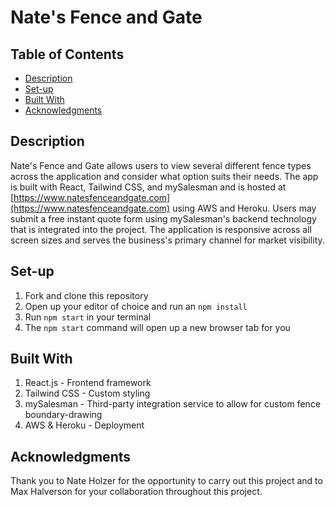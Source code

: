# Nate's Fence and Gate

## Table of Contents
- [Description](#Description)
- [Set-up](#Set-up)
- [Built With](#Built-With)
- [Acknowledgments](#Acknowledgments)

## Description
Nate's Fence and Gate allows users to view several different fence types across the application and consider what option suits their needs. The app is built with React, Tailwind CSS, and mySalesman and is hosted at [https://www.natesfenceandgate.com](https://www.natesfenceandgate.com) using AWS and Heroku. Users may submit a free instant quote form using mySalesman's backend technology that is integrated into the project. The application is responsive across all screen sizes and serves the business's primary channel for market visibility.

## Set-up
1. Fork and clone this repository
2. Open up your editor of choice and run an ```npm install```
3. Run ```npm start``` in your terminal
4. The ```npm start``` command will open up a new browser tab for you

## Built With
1. React.js - Frontend framework
2. Tailwind CSS - Custom styling
3. mySalesman - Third-party integration service to allow for custom fence boundary-drawing
4. AWS & Heroku - Deployment

## Acknowledgments
Thank you to Nate Holzer for the opportunity to carry out this project and to Max Halverson for your collaboration throughout this project.
